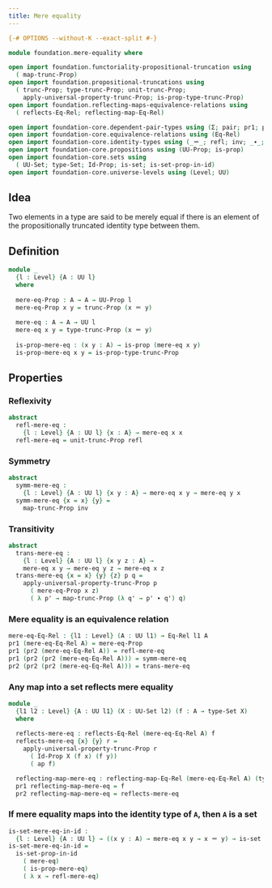 ```yaml
---
title: Mere equality
---
```


```agda
{-# OPTIONS --without-K --exact-split #-}

module foundation.mere-equality where

open import foundation.functoriality-propositional-truncation using
  ( map-trunc-Prop)
open import foundation.propositional-truncations using
  ( trunc-Prop; type-trunc-Prop; unit-trunc-Prop;
    apply-universal-property-trunc-Prop; is-prop-type-trunc-Prop)
open import foundation.reflecting-maps-equivalence-relations using
  ( reflects-Eq-Rel; reflecting-map-Eq-Rel)

open import foundation-core.dependent-pair-types using (Σ; pair; pr1; pr2)
open import foundation-core.equivalence-relations using (Eq-Rel)
open import foundation-core.identity-types using (_＝_; refl; inv; _∙_; ap)
open import foundation-core.propositions using (UU-Prop; is-prop)
open import foundation-core.sets using
  ( UU-Set; type-Set; Id-Prop; is-set; is-set-prop-in-id)
open import foundation-core.universe-levels using (Level; UU)
```

## Idea

Two elements in a type are said to be merely equal if there is an element of the propositionally truncated identity type between them.

## Definition

```agda
module _
  {l : Level} {A : UU l}
  where
  
  mere-eq-Prop : A → A → UU-Prop l
  mere-eq-Prop x y = trunc-Prop (x ＝ y)
  
  mere-eq : A → A → UU l
  mere-eq x y = type-trunc-Prop (x ＝ y)
  
  is-prop-mere-eq : (x y : A) → is-prop (mere-eq x y)
  is-prop-mere-eq x y = is-prop-type-trunc-Prop
```

## Properties

### Reflexivity

```agda
abstract
  refl-mere-eq :
    {l : Level} {A : UU l} {x : A} → mere-eq x x
  refl-mere-eq = unit-trunc-Prop refl
```

### Symmetry

```agda
abstract
  symm-mere-eq :
    {l : Level} {A : UU l} {x y : A} → mere-eq x y → mere-eq y x
  symm-mere-eq {x = x} {y} =
    map-trunc-Prop inv
```

### Transitivity

```agda
abstract
  trans-mere-eq :
    {l : Level} {A : UU l} {x y z : A} →
    mere-eq x y → mere-eq y z → mere-eq x z
  trans-mere-eq {x = x} {y} {z} p q =
    apply-universal-property-trunc-Prop p
      ( mere-eq-Prop x z)
      ( λ p' → map-trunc-Prop (λ q' → p' ∙ q') q)
```

### Mere equality is an equivalence relation

```agda
mere-eq-Eq-Rel : {l1 : Level} (A : UU l1) → Eq-Rel l1 A
pr1 (mere-eq-Eq-Rel A) = mere-eq-Prop
pr1 (pr2 (mere-eq-Eq-Rel A)) = refl-mere-eq
pr1 (pr2 (pr2 (mere-eq-Eq-Rel A))) = symm-mere-eq
pr2 (pr2 (pr2 (mere-eq-Eq-Rel A))) = trans-mere-eq
```

### Any map into a set reflects mere equality

```agda
module _
  {l1 l2 : Level} {A : UU l1} (X : UU-Set l2) (f : A → type-Set X)
  where
  
  reflects-mere-eq : reflects-Eq-Rel (mere-eq-Eq-Rel A) f
  reflects-mere-eq {x} {y} r =
    apply-universal-property-trunc-Prop r
      ( Id-Prop X (f x) (f y))
      ( ap f)

  reflecting-map-mere-eq : reflecting-map-Eq-Rel (mere-eq-Eq-Rel A) (type-Set X)
  pr1 reflecting-map-mere-eq = f
  pr2 reflecting-map-mere-eq = reflects-mere-eq
```

### If mere equality maps into the identity type of `A`, then `A` is a set

```agda
is-set-mere-eq-in-id :
  {l : Level} {A : UU l} → ((x y : A) → mere-eq x y → x ＝ y) → is-set A
is-set-mere-eq-in-id =
  is-set-prop-in-id
    ( mere-eq)
    ( is-prop-mere-eq)
    ( λ x → refl-mere-eq)
```
